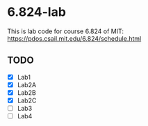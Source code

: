 # 6.824-lab
This is lab code for course 6.824 of MIT: https://pdos.csail.mit.edu/6.824/schedule.html


## TODO
- [x] Lab1
- [x] Lab2A
- [x] Lab2B
- [x] Lab2C
- [ ] Lab3
- [ ] Lab4
